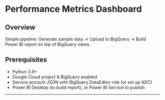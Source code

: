 # Performance Metrics Dashboard

## Overview
Simple pipeline: Generate sample data → Upload to BigQuery → Build Power BI report on top of BigQuery views.

## Prerequisites
- Python 3.9+
- Google Cloud project & BigQuery enabled
- Service account JSON with BigQuery DataEditor role (or set up ADC)
- Power BI Desktop (to build report), or Power BI Service to publish

---
